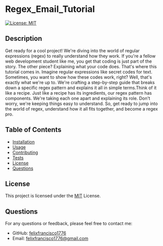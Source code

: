 # Regex_Email_Tutorial
  [![License: MIT](https://img.shields.io/badge/License-MIT-green.svg)](https://opensource.org/licenses/MIT)

  ## Description
  Get ready for a cool project! We're diving into the world of regular expressions (regex) to really understand how they work. If you're a fellow web development student like me, you get that coding is just part of the story. The other piece? Explaining what your code does. That's where this tutorial comes in. Imagine regular expressions like secret codes for text. Sometimes, you want to show how these codes work, right? Well, that's exactly what we're up to. We're crafting a step-by-step guide that breaks down a specific regex pattern and explains it all in simple terms.Think of it like a recipe. Just like a recipe has its ingredients, our regex pattern has components. We're taking each one apart and explaining its role. Don't worry, we're keeping things easy to understand. So, get ready to jump into the world of regex, understand how it all fits together, and become a regex pro.
  
  ## Table of Contents
  - [Installation](#installation)
  - [Usage](#usage)
  - [Contributing](#contributing)
  - [Tests](#tests)
  - [License](#license)
  - [Questions](#questions)
## License

This project is licensed under the [MIT](LICENSE) License.
  
  ## Questions
  For any questions or feedback, please feel free to contact me:
  - GitHub: [felixfrancisco1776](https://github.com/felixfrancisco1776)
  - Email: felixfrancisco1776@gmail.com
